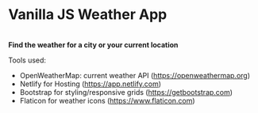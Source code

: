 # Vanilla JS Weather App
<br/>
<strong>Find the weather for a city or your current location</strong>


Tools used:

 - OpenWeatherMap: current weather API (https://openweathermap.org)
 - Netlify for Hosting (https://app.netlify.com)
 - Bootstrap for styling/responsive grids (https://getbootstrap.com)
 - Flaticon for weather icons (https://www.flaticon.com)
